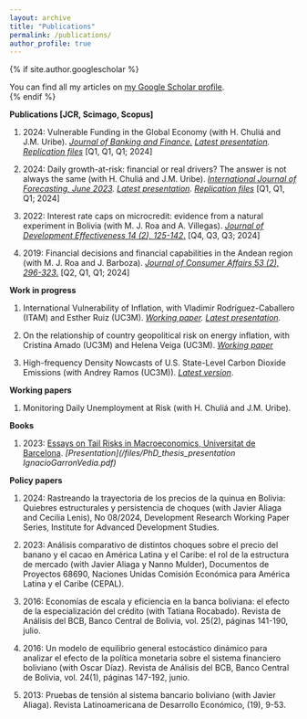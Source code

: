```yaml
---
layout: archive
title: "Publications"
permalink: /publications/
author_profile: true
---
```


{% if site.author.googlescholar %}
  <div class="wordwrap">You can find all my articles on <a href="{{site.author.googlescholar}}">my Google Scholar profile</a>.</div>
{% endif %}


**Publications [JCR, Scimago, Scopus]**

1. 2024: Vulnerable Funding in the Global Economy (with H. Chuliá and J.M. Uribe). *[Journal of Banking and Finance.](https://www.sciencedirect.com/science/article/pii/S0378426624002280) [Latest presentation](/files/VulnerableFunding_latest.pdf). [Replication files](https://github.com/IgnacioGarron/Vulnerable-Funding-RR2)* [Q1, Q1, Q1; 2024]

2. 2024: Daily growth-at-risk: financial or real drivers? The answer is not always the same (with H. Chuliá and J.M. Uribe). *[International Journal of Forecasting, June 2023](https://www.sciencedirect.com/science/article/pii/S0169207023000511). [Latest presentation](/files/Chapter_2_presentation.pdf). [Replication files](https://github.com/IgnacioGarron/Daily-GaR)* [Q1, Q1,
Q1; 2024]

3. 2022: Interest rate caps on microcredit: evidence from a natural experiment in Bolivia (with M. J. Roa and A. Villegas). [*Journal of Development Effectiveness 14 (2), 125-142*.](https://www.tandfonline.com/doi/abs/10.1080/19439342.2021.1968934) [Q4, Q3,
Q3; 2024]

4. 2019: Financial decisions and financial capabilities in the Andean region (with M. J. Roa and J. Barboza). [*Journal of Consumer Affairs 53 (2), 296-323*.](https://onlinelibrary.wiley.com/doi/abs/10.1111/joca.12187) [Q2, Q1,
Q1; 2024]

**Work in progress**

1. International Vulnerability of Inflation, with Vladimir Rodríguez-Caballero (ITAM) and Esther Ruiz (UC3M). *[Working paper](https://arxiv.org/pdf/2410.20628). [Latest presentation](/files/Internalsemminar2025IGV.pdf).*

2. On the relationship of country geopolitical risk on energy inflation, with Cristina Amado (UC3M) and Helena Veiga (UC3M). *[Working paper](https://e-archivo.uc3m.es/rest/api/core/bitstreams/895198b0-34c6-45ba-ae73-0627ce852b07/content)*

3. High-frequency Density Nowcasts of U.S. State-Level Carbon Dioxide Emissions (with Andrey Ramos (UC3M)). *[Latest version](https://arxiv.org/abs/2501.03380)*.

**Working papers**

1.  Monitoring Daily Unemployment at Risk (with H. Chuliá and J.M. Uribe).


**Books**

1. 2023: [Essays on Tail Risks in Macroeconomics, Universitat de Barcelona](https://www.tesisenred.net/handle/10803/688864#page=1). *[Presentation](/files/PhD_thesis_presentation IgnacioGarronVedia.pdf)*


**Policy papers**

1. 2024: Rastreando la trayectoria de los precios de la quinua en Bolivia: Quiebres estructurales y persistencia de choques (with Javier Aliaga and Cecilia Lenis), No 08/2024, Development Research Working Paper Series, Institute for Advanced Development Studies.

2. 2023: Análisis comparativo de distintos choques sobre el precio del banano y el cacao en América Latina y el Caribe: el rol de la estructura de mercado (with Javier Aliaga y Nanno Mulder), Documentos de Proyectos 68690, Naciones Unidas Comisión Económica para América Latina y el Caribe (CEPAL).

3. 2016: Economías de escala y eficiencia en la banca boliviana: el efecto de la especialización del crédito (with Tatiana Rocabado). Revista de Análisis del BCB, Banco Central de Bolivia, vol. 25(2), páginas 141-190, julio.

4. 2016: Un modelo de equilibrio general estocástico dinámico para analizar el efecto de la política monetaria sobre el sistema financiero boliviano (with Oscar Díaz). Revista de Análisis del BCB, Banco Central de Bolivia, vol. 24(1), páginas 147-192, junio.

5. 2013: Pruebas de tensión al sistema bancario boliviano (with Javier Aliaga). Revista Latinoamericana de Desarrollo Económico, (19), 9-53.

